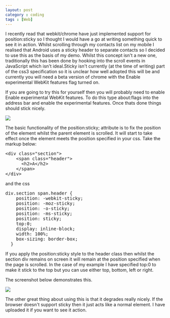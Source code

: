 ```yaml
---
layout: post
category : coding
tags : [Web]
---
```


I recently read that webkit/chrome have just implemented support for position:sticky so I thought I would have a go at writing something quick to see it in action. Whilst scrolling through my contacts list on my mobile I realised that Android uses a sticky header to separate contacts so I decided to use this as the basis of my demo. Whilst this concept isn't a new one, traditionally this has been done by hooking into the scroll events in JavaScript which isn't ideal.Sticky isn't currently (at the time of writing) part of the css3 specification so it is unclear how well adopted this will be and currently you will need a beta version of chrome with the Enable experimental WebKit features flag turned on.

If you are going to try this for yourself then you will probably need to enable Enable experimental WebKit features. To do this type about:flags into the address bar and enable the experimental features. Once thats done things should stick nicely.

<img src="{{ site.url }}/assets/images/flags.png" class="img-responsive"/>

The basic functionality of the position:sticky; attribute is to fix the position of the element whilst the parent element is scrolled. It will start to take effect once the element meets the position specified in your css. Take the markup below:

<pre>
&lt;div class="section"&gt;
    &lt;span class="header"&gt;
      &lt;h2&gt;A&lt;/h2&gt;
    &lt;/span&gt;
&lt;/div&gt;
</pre>

and the css

<pre>
div.section span.header {
    position: -webkit-sticky;
    position: -moz-sticky;
    position: -o-sticky;
    position: -ms-sticky;
    position: sticky;
    top:0;
    display: inline-block;
    width: 100%;
    box-sizing: border-box;
  }
</pre>

If you apply the position:sticky style to the header class then whilst the section div remains on screen it will remain at the position specified when the page is scrolled. In the case of my example I have specified top:0 to make it stick to the top but you can use either top, bottom, left or right.

The screenshot below demonstrates this.

<img src="{{ site.url }}/assets/images/shot.png" class="img-responsive"/>

The other great thing about using this is that it degrades really nicely. If the browser doesn't support sticky then it just acts like a normal element. I have uploaded it if you want to see it action.